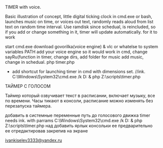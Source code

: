 TIMER with voice. 

Basic illustration of concept, little digital ticking clock in cmd.exe or bash, launches music on time, or voices out text, randomly reads aloud from list text on random time interval. Use ramdisk since schedual, is reincluded, so if you add or change something in it, timer will update automatically. 
for it to work


start cmd.exe 
download govorilka(voice engine) & vlc or whatelse 
to system variables PATH add your voice engine so it would work in cmd, 
change sayRu(function in timer, change dirs, 
add folder for music add music, change in schedual.
php timer.php 
+ add shortcut for launching timer in cmd with dimensions set. //ink. C:\Windows\System32\cmd.exe /k D: & php Z:\scripts\timer.php 


ТАЙМЕР С ГОЛОСОМ

Таймер который озвучивает текст в расписании, включает музыку, все по времени. Часы тикают в консоли, расписание можно изменять без перезапуска таймера. 

добавить в системные переменные путь до голосового движка
timer needs ink. with parrams C:\Windows\System32\cmd.exe /k D: & php Z:\scripts\timer.php 
над добавить ярлык консольки ее предварительно ее отредактировав закрепив на экране




ivankiselev3333@yandex.ru




